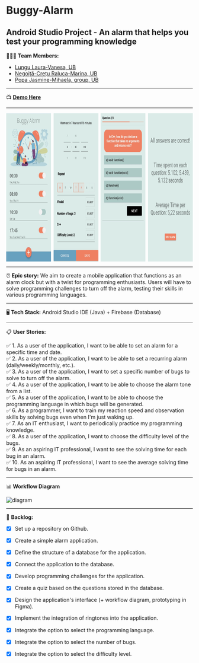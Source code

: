 # Buggy-Alarm 

## Android Studio Project - An alarm that helps you test your programming knowledge

👩🏻‍💻 **Team Members:**
- [Lungu Laura-Vanesa, UB](https://github.com/LVanesa)
- [Negoiță-Crețu Raluca-Marina, UB](https://github.com/ncraluca)
- [Popa Jasmine-Mihaela, group, UB](https://github.com/jasminepopa3)

---

:tv: **[Demo Here](https://www.example.com/demo)**

---
<div style="display: flex; justify-content: space-between;">
    <img src="buggy3.jpg" alt="Bug 3" height="400" style="width: 24%;">
    <img src="buggy4.jpg" alt="Bug 4" height="400" style="width: 24%;">
    <img src="buggy2.jpg" alt="Bug 2" height="400" style="width: 24%;">
    <img src="buggy1.jpg" alt="Bug 1" height="400" style="width: 24%;">
</div>

---

⏰ **Epic story:** 
We aim to create a mobile application that functions as an alarm clock but with a twist for programming enthusiasts. Users will have to solve programming challenges to turn off the alarm, testing their skills in various programming languages.

---

🖥️ **Tech Stack:** 
Android Studio IDE (Java) + Firebase (Database)

---

📋 **User Stories:**

✅ 1. As a user of the application, I want to be able to set an alarm for a specific time and date.      
✅ 2. As a user of the application, I want to be able to set a recurring alarm (daily/weekly/monthly, etc.).     
✅ 3. As a user of the application, I want to set a specific number of bugs to solve to turn off the alarm.     
✅ 4. As a user of the application, I want to be able to choose the alarm tone from a list.    
✅ 5. As a user of the application, I want to be able to choose the programming language in which bugs will be generated.     
✅ 6. As a programmer, I want to train my reaction speed and observation skills by solving bugs even when I'm just waking up.     
✅ 7. As an IT enthusiast, I want to periodically practice my programming knowledge.     
✅ 8. As a user of the application, I want to choose the difficulty level of the bugs.     
✅ 9. As an aspiring IT professional, I want to see the solving time for each bug in an alarm.      
✅ 10. As an aspiring IT professional, I want to see the average solving time for bugs in an alarm.    

---

:bar_chart: **Workflow Diagram**

![diagram](https://github.com/jasminepopa3/Buggy-Alarm/blob/main/diagrama.png)

---
📌 **Backlog:**

- [x] Set up a repository on Github.
- [x] Create a simple alarm application.
- [x] Define the structure of a database for the application.
- [x] Connect the application to the database.
- [x] Develop programming challenges for the application.
- [x] Create a quiz based on the questions stored in the database.
- [x] Design the application's interface (+ workflow diagram, prototyping in Figma).
- [x] Implement the integration of ringtones into the application.
- [x] Integrate the option to select the programming language.
- [x] Integrate the option to select the number of bugs.
- [x] Integrate the option to select the difficulty level.


